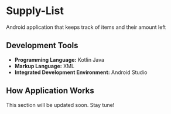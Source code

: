 # Supply-List
Android application that keeps track of items and their amount left

## Development Tools
* **Programming Language:** Kotlin Java
* **Markup Language:** XML
* **Integrated Development Environment:** Android Studio

## How Application Works
This section will be updated soon. Stay tune!
